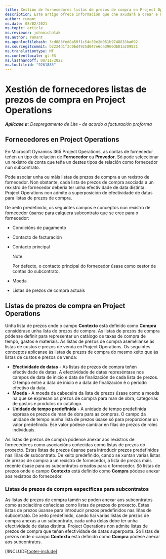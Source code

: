 ```yaml
---
title: Xestión de fornecedores listas de prezos de compra en Project Operations
description: Este artigo ofrece información que che axudará a crear e manter datos de provedores e listas de prezos de compra para a subcontratación.
author: rumant
ms.date: 08/02/2021
ms.topic: article
ms.reviewer: johnmichalak
ms.author: rumant
ms.openlocfilehash: 3cd883fed8a59f1c54c39e2d051b9748833ba692
ms.sourcegitcommit: b2224d1f3c0bd4925d647e6ca3960db81a209521
ms.translationtype: MT
ms.contentlocale: gl-ES
ms.lasthandoff: 08/11/2022
ms.locfileid: "9261885"
---
```

# <a name="vendor-and-purchase-price-list-management-in-project-operations"></a>Xestión de fornecedores listas de prezos de compra en Project Operations


_**Aplícase a:** Despregamento de Lite - de acordo a facturación proforma_

## <a name="vendors-in-project-operations"></a>Fornecedores en Project Operations

En Microsoft Dynamics 365 Project Operations, as contas de fornecedor teñen un tipo de relación de **Fornecedor** ou **Provedor**. Só pode seleccionar un rexistro de conta que teña un destes tipos de relación como fornecedor nun subcontrato.

Pode asociar unha ou máis listas de prezos de compra a un rexistro de fornecedor. Non obstante, cada lista de prezos de compra asociada a un rexistro de fornecedor debería ter unha efectividade de data distinta. Project Operations non admite a superposición de efectividade de datas para listas de prezos de compra.

De xeito predefinido, os seguintes campos e conceptos nun rexistro de fornecedor úsanse para calquera subcontrato que se cree para o fornecedor:

- Condicións de pagamento
- Contacto de facturación
- Contacto principal

    > [!NOTE]
    > Por defecto, o contacto principal do fornecedor úsase como xestor de contas do subcontrato.

- Moeda
- Listas de prezos de compra actuais

## <a name="purchase-price-lists-in-project-operations"></a>Listas de prezos de compra en Project Operations

Unha lista de prezos onde o campo **Contexto** está definido como **Compra** considérase unha lista de prezos de compra. As listas de prezos de compra pódense definir para representar un catálogo de taxas de compra de tempo, gastos e materiais. As listas de prezos de compra aseméllanse ás listas de custos e prezos de venda en Project Operations. Os seguintes conceptos aplícanse ás listas de prezos de compra do mesmo xeito que ás listas de custos e prezos de venda:

- **Efectividade de datas** - As listas de prezos de compra teñen efectividade de datas. A efectividade de datas represéntase nos campos de data de inicio e data de finalización de cada lista de prezos. O tempo entre a data de inicio e a data de finalización é o período efectivo da data.
- **Moeda** - A moeda da cabeceira da lista de prezos úsase como a moeda na que se expresan os prezos de compra para man de obra, categorías de gastos e produtos do catálogo.
- **Unidade de tempo predefinida** - A unidade de tempo predefinida expresa os prezos de man de obra para as compras. O campo da unidade de tempo nunha lista de prezos úsase só para proporcionar un valor predefinido. Ese valor pódese cambiar en filas de prezos de roles individuais.

As listas de prezos de compra pódense anexar aos rexistros de fornecedores como asociacións coñecidas como listas de prezos do proxecto. Estas listas de prezos úsanse para introducir prezos predefinidos nas liñas de subcontrato. De xeito predefinido, cando se xuntan varias listas de prezos de compra a un rexistro de fornecedor, a lista de prezos máis recente úsase para os subcontratos creados para o fornecedor. Só listas de prezos onde o campo **Contexto** está definido como **Compra** pódese anexar aos rexistros do fornecedor.

### <a name="subcontract-specific-purchase-price-lists"></a>Listas de prezos de compra específicas para subcontratos

As listas de prezos de compra tamén se poden anexar aos subcontratos como asociacións coñecidas como listas de prezos do proxecto. Estas listas de prezos úsanse para introducir prezos predefinidos nas liñas de subcontrato. De xeito predefinido, cando hai varias listas de prezos de compra anexas a un subcontrato, cada unha delas debe ter unha efectividade de datas distinta. Project Operations non admite listas de prezos de compra que teñan efectividade de datas superposta. Só listas de prezos onde o campo **Contexto** está definido como **Compra** pódese anexar aos subcontratos.

[!INCLUDE[footer-include](../../includes/footer-banner.md)]
